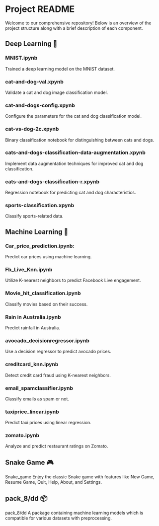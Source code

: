 
# Project README

Welcome to our comprehensive repository! Below is an overview of the project structure along with a brief description of each component.

## Deep Learning 🧠
### MNIST.ipynb
Trained a deep learning model on the MNIST dataset.
### cat-and-dog-val.xpynb
Validate a cat and dog image classification model.
### cat-and-dogs-config.xpynb
Configure the parameters for the cat and dog classification model.
### cat-vs-dog-2c.xpynb
Binary classification notebook for distinguishing between cats and dogs.
### cats-and-dogs-classification-data-augmentation.xpynb
Implement data augmentation techniques for improved cat and dog classification.
### cats-and-dogs-classification-r.xpynb
Regression notebook for predicting cat and dog characteristics.
### sports-classification.xpynb
Classify sports-related data.

## Machine Learning 🤖

### Car_price_prediction.ipynb:
Predict car prices using machine learning.
### Fb_Live_Knn.ipynb
Utilize K-nearest neighbors to predict Facebook Live engagement.
### Movie_hit_classification.ipynb
Classify movies based on their success.
### Rain in Australia.ipynb
Predict rainfall in Australia.
### avocado_decisionregressor.ipynb
Use a decision regressor to predict avocado prices.
### creditcard_knn.ipynb
Detect credit card fraud using K-nearest neighbors.
### email_spamclassifier.ipynb
Classify emails as spam or not.
### taxiprice_linear.ipynb
Predict taxi prices using linear regression.
### zomato.ipynb
Analyze and predict restaurant ratings on Zomato.

## Snake Game 🎮

Snake_game
Enjoy the classic Snake game with features like New Game, Resume Game, Quit, Help, About, and Settings.

## pack_8/dd 📦

pack_8/dd
A package containing machine learning models which is compatible for various datasets with preprocessing.
